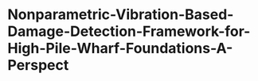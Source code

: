 # Nonparametric-Vibration-Based-Damage-Detection-Framework-for-High-Pile-Wharf-Foundations-A-Perspect